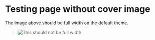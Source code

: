 # Testing page without cover image

The image above should be full width on the default theme.

> ![This should not be full width](../cover.png)
